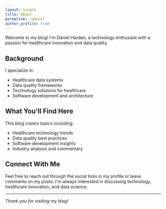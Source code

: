 ```yaml
---
layout: single
title: About
permalink: /about/
author_profile: true
---
```


Welcome to my blog! I'm Daniel Hardan, a technology enthusiast with a passion for healthcare innovation and data quality.

## Background

I specialize in:
- Healthcare data systems
- Data quality frameworks
- Technology solutions for healthcare
- Software development and architecture

## What You'll Find Here

This blog covers topics including:
- Healthcare technology trends
- Data quality best practices
- Software development insights
- Industry analysis and commentary

## Connect With Me

Feel free to reach out through the social links in my profile or leave comments on my posts. I'm always interested in discussing technology, healthcare innovation, and data science.

---

*Thank you for visiting my blog!*
